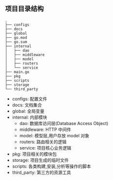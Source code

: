 ## 项目目录结构
```
.
├── configs
├── docs
├── global
├── go.mod
├── go.sum
├── internal
│   ├── dao
│   ├── middleware
│   ├── model
│   ├── routers
│   └── service
├── main.go
├── pkg
├── scripts
├── storage
└── third_party
```
* configs: 配置文件
* docs: 文档集合
* global: 全局变量
* internal: 内部模块
    * dao: 数据库访问层(Database Access Object)
    * middleware: HTTP 中间件
    * model: 模型层,用户存放 model 对象
    * routers: 路由相关的逻辑
    * service: 项目核心业务逻辑
* pkg: 项目相关的模块包
* storage: 项目生成的临时文件
* scripts: 各类构建,安装,分析等操作的脚本
* third_party: 第三方的资源工具
 
